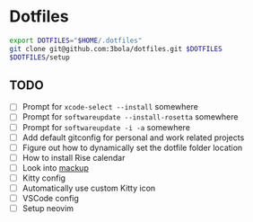 # Dotfiles

```sh
export DOTFILES="$HOME/.dotfiles"
git clone git@github.com:3bola/dotfiles.git $DOTFILES
$DOTFILES/setup
```

## TODO

- [ ] Prompt for `xcode-select --install` somewhere
- [ ] Prompt for `softwareupdate --install-rosetta` somewhere
- [ ] Prompt for `softwareupdate -i -a` somewhere
- [ ] Add default gitconfig for personal and work related projects
- [ ] Figure out how to dynamically set the dotfile folder location
- [ ] How to install Rise calendar
- [ ] Look into [mackup](https://github.com/lra/mackup)
- [ ] Kitty config
- [ ] Automatically use custom Kitty icon
- [ ] VSCode config
- [ ] Setup neovim
